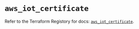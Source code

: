 # `aws_iot_certificate`

Refer to the Terraform Registory for docs: [`aws_iot_certificate`](https://registry.terraform.io/providers/hashicorp/aws/5.14.0/docs/resources/iot_certificate).
